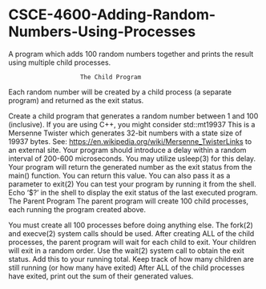 # CSCE-4600-Adding-Random-Numbers-Using-Processes

A program which adds 100 random numbers together and prints the result using  multiple child processes.

                        The Child Program
Each random number will be created by a child process (a separate program) and returned as the exit status. 

Create a child program that generates a random number between 1 and 100 (inclusive).
If you are using C++, you might consider std::mt19937
This is a Mersenne Twister which generates 32-bit numbers with a state size of 19937 bytes.
See: https://en.wikipedia.org/wiki/Mersenne_TwisterLinks to an external site.
Your program should introduce a delay within a random interval of 200-600 microseconds.
You may utilize usleep(3) for this delay.
Your program will return the generated number as the exit status from the main() function.
You can return this value.
You can also pass it as a parameter to exit(2)
You can test your program by running it from the shell.
Echo ‘$?’ in the shell to display the exit status of the last executed program.
                      The Parent Program
The parent program will create 100 child processes, each running the program created above.

You must create all 100 processes before doing anything else.
The fork(2) and execve(2) system calls should be used.
After creating ALL of the child processes, the parent program will wait for each child to exit.
Your children will exit in a random order.
Use the wait(2) system call to obtain the exit status.
Add this to your running total.
Keep track of how many children are still running (or how many have exited)
After ALL of the child processes have exited, print out the sum of their generated values.
